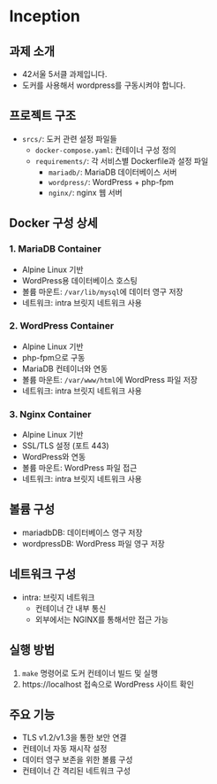 # Inception

## 과제 소개
- 42서울 5서클 과제입니다.
- 도커를 사용해서 wordpress를 구동시켜야 합니다.

## 프로젝트 구조
- `srcs/`: 도커 관련 설정 파일들
  - `docker-compose.yaml`: 컨테이너 구성 정의
  - `requirements/`: 각 서비스별 Dockerfile과 설정 파일
    - `mariadb/`: MariaDB 데이터베이스 서버
    - `wordpress/`: WordPress + php-fpm
    - `nginx/`: nginx 웹 서버

## Docker 구성 상세
### 1. MariaDB Container
- Alpine Linux 기반
- WordPress용 데이터베이스 호스팅
- 볼륨 마운트: `/var/lib/mysql`에 데이터 영구 저장
- 네트워크: intra 브릿지 네트워크 사용

### 2. WordPress Container
- Alpine Linux 기반
- php-fpm으로 구동
- MariaDB 컨테이너와 연동
- 볼륨 마운트: `/var/www/html`에 WordPress 파일 저장
- 네트워크: intra 브릿지 네트워크 사용

### 3. Nginx Container
- Alpine Linux 기반
- SSL/TLS 설정 (포트 443)
- WordPress와 연동
- 볼륨 마운트: WordPress 파일 접근
- 네트워크: intra 브릿지 네트워크 사용

## 볼륨 구성
- mariadbDB: 데이터베이스 영구 저장
- wordpressDB: WordPress 파일 영구 저장

## 네트워크 구성
- intra: 브릿지 네트워크
  - 컨테이너 간 내부 통신
  - 외부에서는 NGINX를 통해서만 접근 가능

## 실행 방법
1. `make` 명령어로 도커 컨테이너 빌드 및 실행
2. https://localhost 접속으로 WordPress 사이트 확인

## 주요 기능
- TLS v1.2/v1.3을 통한 보안 연결
- 컨테이너 자동 재시작 설정
- 데이터 영구 보존을 위한 볼륨 구성
- 컨테이너 간 격리된 네트워크 구성
